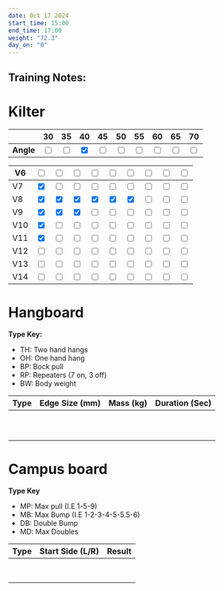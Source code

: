 ```yaml
---
date: Oct 17 2024
start_time: 15:00
end_time: 17:00
weight: "72.3"
day_on: "0"
---
```

## **Training Notes:**





# **Kilter**
|           |                                   30                                      |                                   35                                      |                                   40                                      |                                   45                                      |                                   50                                      |                                   55                                      |                                   60                                      |                                   65                                      |                                   70                                      |
| --------- | :-----------------------------------------------------------------------: | -------------------------------------------------------------------------- | -------------------------------------------------------------------------- | -------------------------------------------------------------------------- | -------------------------------------------------------------------------- | -------------------------------------------------------------------------- | -------------------------------------------------------------------------- | -------------------------------------------------------------------------- | -------------------------------------------------------------------------- |
| **Angle** | <input type="checkbox" unchecked id="30"> | <input type="checkbox" unchecked id="35"> | <input type="checkbox" checked id="40"> | <input type="checkbox" unchecked id="45"> | <input type="checkbox" unchecked id="50"> | <input type="checkbox" unchecked id="55"> | <input type="checkbox" unchecked id="60"> | <input type="checkbox" unchecked id="65"> | <input type="checkbox" unchecked id="70"> |

| V6  | <input type="checkbox" unchecked id="V6-1">  | <input type="checkbox" unchecked id="V6-2">  | <input type="checkbox" unchecked id="V6-3">  | <input type="checkbox" unchecked id="V6-4">  | <input type="checkbox" unchecked id="V6-5">  | <input type="checkbox" unchecked id="V6-6">  | <input type="checkbox" unchecked id="V6-7">  | <input type="checkbox" unchecked id="V6-8">  | <input type="checkbox" unchecked id="V6-9">  |
| --- | -------------------------------------------- | -------------------------------------------- | -------------------------------------------- | -------------------------------------------- | -------------------------------------------- | -------------------------------------------- | -------------------------------------------- | -------------------------------------------- | -------------------------------------------- |
| V7  | <input type="checkbox" checked id="V7-1">  | <input type="checkbox" unchecked id="V7-2">  | <input type="checkbox" unchecked id="V7-3">  | <input type="checkbox" unchecked id="V7-4">  | <input type="checkbox" unchecked id="V7-5">  | <input type="checkbox" unchecked id="V7-6">  | <input type="checkbox" unchecked id="V7-7">  | <input type="checkbox" unchecked id="V7-8">  | <input type="checkbox" unchecked id="V7-9">  |
| V8  | <input type="checkbox" checked id="V8-1">  | <input type="checkbox" checked id="V8-2">  | <input type="checkbox" checked id="V8-3">  | <input type="checkbox" checked id="V8-4">  | <input type="checkbox" checked id="V8-5">  | <input type="checkbox" checked id="V8-6">  | <input type="checkbox" unchecked id="V8-7">  | <input type="checkbox" unchecked id="V8-8">  | <input type="checkbox" unchecked id="V8-9">  |
| V9  | <input type="checkbox" checked id="V9-1">  | <input type="checkbox" checked id="V9-2">  | <input type="checkbox" checked id="V9-3">  | <input type="checkbox" unchecked id="V9-4">  | <input type="checkbox" unchecked id="V9-5">  | <input type="checkbox" unchecked id="V9-6">  | <input type="checkbox" unchecked id="V9-7">  | <input type="checkbox" unchecked id="V9-8">  | <input type="checkbox" unchecked id="V9-9">  |
| V10 | <input type="checkbox" checked id="V10-1"> | <input type="checkbox" unchecked id="V10-2"> | <input type="checkbox" unchecked id="V10-3"> | <input type="checkbox" unchecked id="V10-4"> | <input type="checkbox" unchecked id="V10-5"> | <input type="checkbox" unchecked id="V10-6"> | <input type="checkbox" unchecked id="V10-7"> | <input type="checkbox" unchecked id="V10-8"> | <input type="checkbox" unchecked id="V10-9"> |
| V11 | <input type="checkbox" checked id="V11-1"> | <input type="checkbox" unchecked id="V11-2"> | <input type="checkbox" unchecked id="V11-3"> | <input type="checkbox" unchecked id="V11-4"> | <input type="checkbox" unchecked id="V11-5"> | <input type="checkbox" unchecked id="V11-6"> | <input type="checkbox" unchecked id="V11-7"> | <input type="checkbox" unchecked id="V11-8"> | <input type="checkbox" unchecked id="V11-9"> |
| V12 | <input type="checkbox" unchecked id="V12-1"> | <input type="checkbox" unchecked id="V12-2"> | <input type="checkbox" unchecked id="V12-3"> | <input type="checkbox" unchecked id="V12-4"> | <input type="checkbox" unchecked id="V12-5"> | <input type="checkbox" unchecked id="V12-6"> | <input type="checkbox" unchecked id="V12-7"> | <input type="checkbox" unchecked id="V12-8"> | <input type="checkbox" unchecked id="V12-9"> |
| V13 | <input type="checkbox" unchecked id="V13-1"> | <input type="checkbox" unchecked id="V13-2"> | <input type="checkbox" unchecked id="V13-3"> | <input type="checkbox" unchecked id="V13-4"> | <input type="checkbox" unchecked id="V13-5"> | <input type="checkbox" unchecked id="V13-6"> | <input type="checkbox" unchecked id="V13-7"> | <input type="checkbox" unchecked id="V13-8"> | <input type="checkbox" unchecked id="V13-9"> |
| V14 | <input type="checkbox" unchecked id="V14-1"> | <input type="checkbox" unchecked id="V14-2"> | <input type="checkbox" unchecked id="V14-3"> | <input type="checkbox" unchecked id="V14-4"> | <input type="checkbox" unchecked id="V14-5"> | <input type="checkbox" unchecked id="V14-6"> | <input type="checkbox" unchecked id="V14-7"> | <input type="checkbox" unchecked id="V14-8"> | <input type="checkbox" unchecked id="V14-9"> |

#  **Hangboard**

**Type Key:**
- TH: Two hand hangs
- OH: One hand hang
- BP: Bock pull
- RP: Repeaters (7 on, 3 off)
- BW: Body weight

| Type | Edge Size (mm) | Mass  (kg) | Duration (Sec) |
| ---- | -------------- | ---------- | -------------- |
|      |                |            |                |
|      |                |            |                |
|      |                |            |                |
|      |                |            |                |
|      |                |            |                |
|      |                |            |                |
|      |                |            |                |
|      |                |            |                |
|      |                |            |                |
|      |                |            |                |

# Campus board

**Type Key**
- MP: Max pull (I.E 1-5-9)
- MB: Max Bump (I.E 1-2-3-4-5-5.5-6)
- DB: Double Bump
- MD: Max Doubles 


| **Type** | Start Side (L/R) | Result |
| -------- | ---------------- | ------ |
|          |                  |        |
|          |                  |        |
|          |                  |        |
|          |                  |        |
|          |                  |        |
|          |                  |        |
|          |                  |        |
|          |                  |        |
